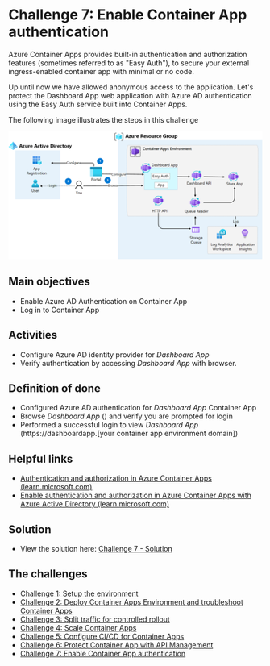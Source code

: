 # Challenge 7: Enable Container App authentication
Azure Container Apps provides built-in authentication and authorization features (sometimes referred to as "Easy Auth"), to secure your external ingress-enabled container app with minimal or no code.

Up until now we have allowed anonymous access to the application. Let's protect the Dashboard App web application with Azure AD authentication using the Easy Auth service built into Container Apps.


The following image illustrates the steps in this challenge

![](images/challenge-7-overview.png)


## Main objectives
- Enable Azure AD Authentication on Container App
- Log in to Container App


## Activities
- Configure Azure AD identity provider for _Dashboard App_
- Verify authentication by accessing _Dashboard App_ with browser.



## Definition of done
- Configured Azure AD authentication for _Dashboard App_ Container App
- Browse _Dashboard App_ () and verify you are prompted for login
- Performed a successful login to view _Dashboard App_ (https://dashboardapp.[your container app environment domain]) 

 

## Helpful links
- [Authentication and authorization in Azure Container Apps (learn.microsoft.com)](https://docs.microsoft.com/en-us/azure/container-apps/authentication)
- [Enable authentication and authorization in Azure Container Apps with Azure Active Directory (learn.microsoft.com)](https://learn.microsoft.com/en-us/azure/container-apps/authentication-azure-active-directory)

## Solution
- View the solution here: [Challenge 7 - Solution](solution7.md)

## The challenges

- [Challenge 1: Setup the environment](challenge1.md)
- [Challenge 2: Deploy Container Apps Environment and troubleshoot Container Apps](challenge2.md)
- [Challenge 3: Split traffic for controlled rollout](challenge3.md)
- [Challenge 4: Scale Container Apps](challenge4.md)
- [Challenge 5: Configure CI/CD for Container Apps](challenge5.md)
- [Challenge 6: Protect Container App with API Management](challenge6.md)
- [Challenge 7: Enable Container App authentication](challenge7.md)
